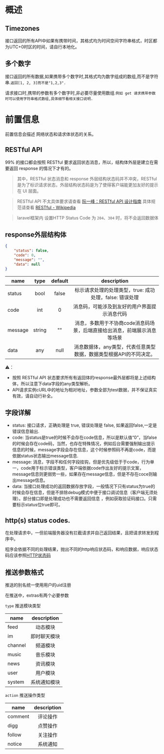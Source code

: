 # 概述

## Timezones
接口返回的所有API中如果有携带时间，其格式均为时间空间字符串格式，时区都为UTC+0时区的时间，请自行本地化。

## 多个数字
接口返回的所有数据,如果携带多个数字时,其格式均为数字组成的数组,而不是字符串.`返回[1, 2, 3]而不是"1,2,3".`

请求接口时,携带的参数有多个数字时,非必要尽量使用数组.`例如 get 请求携带参数时可以使用字符串格式数组,具体细节看相关接口说明.`

# 前置信息

前置信息会描述 网络状态和请求体状态的关系。

## RESTful API

99% 的接口都会按照 RESTful 要求返回状态消息，所以，结构体外层是建立在需要返回 response 的情况下才有的。

> 其中，RESTful 状态消息和 response 外层结构状态码并不冲突，RESTful 是为了标识请求状态，外层结构状态码是为了使得客户端能更加友好的提示在 UI 层面。

> RESTful API 不太具体要求请查看 [阮一峰：RESTful API 设计指南](http://www.ruanyifeng.com/blog/2014/05/restful_api.html) 具体规范请查看 [RESTful - Wikipedia](https://en.wikipedia.org/wiki/Representational_state_transfer)

> laravel框架内  设置HTTP Status Code 为 `204`、`304` 时，将不会返回数据体

## response外层结构体
```json
{
    "status": false,
    "code": 0,
    "message": "",
    "data": null
}
```
| name     | type     | default  |description|
|----------|:--------:|:--------:|:---------:|
| status   | bool     | false    | 标示请求处理的处理类型，true: 成功处理，false: 错误处理|
| code     | int      | 0        | 消息码，可能涉及到友好的用户界面提示消息代码|
| message  | string   | ""       | 消息，多数用于不协商code消息码场景，后端直接给出消息，前端展示消息等场景 |
| data     | any      | null     | 消息数据体，any类型，代表任意类型数据，数据类型根据API的不同决定。|

⚠️：
- 按照 RESTful API 状态要求所有有返回体的response最外层都将是上述结构体，所以注意下data字段的any类型解析。
- API请求实例cURL中的地址为相对地址，参数全部为test数据，并不保证真实有效，请自动行补全。

## 字段详解
* status: 接口请求，正确处理是 true, 错误处理是 false, 如果返回false,一定是错误信息输出.
* code: 当status是true的时候不会存在code信息，所以是默认值“0”，当false的时候会存在code码，当然，也存在特殊情况，例如后台需要强制输出提示信息的时候，message字段会存在信息，这个时候参照码不再是code，而是依据status状态输出message信息.
* message: 消息，字段不和任何字段挂钩，但是优先级低于于code，行为单一，code用于标示错误类型，客户端依据code作出友好的提示文案，message信息则更弱势一些，如果存在message信息，但是不存在coce则输出message信息。
* data: 当接口处理成功的返回数据存放字段，一般情况下只有status为true的时候会存在信息，但是不排除debug模式中便于接口调试信息（客户端无须处理）。部分接口即是处理成功也不需要返回信息 ，例如获取验证码接口。只需要标示status位true即可。

## http(s) status codes.
在处理请求中，一但前端服务器没有拦截请求并自己返回结果，且把请求转发到程序中。

程序会依据不同的处理结果，抛出不同的http响应状态码，和响应数据，响应状态码应该参照[HTTP状态码](https://zh.wikipedia.org/wiki/HTTP%E7%8A%B6%E6%80%81%E7%A0%81)

## 推送参数格式

推送的别名统一使用用户的uid注册

在推送中，extras有两个必要参数 

`type` 推送模块类型 

| name | description  |
|------|:------------:|
| feed | 动态模块     |
| im   | 即时聊天模块 |
| channel | 频道模块  |
| music | 音乐模块    |
| news | 资讯模块     |
| user | 用户模块     |
| system | 系统通知模块 |

`action` 推送操作类型

| name | description  |
|------|:------------:|
| comment | 评论操作  |
| digg | 点赞操作     |
| follow | 关注操作   |
| notice | 系统通知   |
